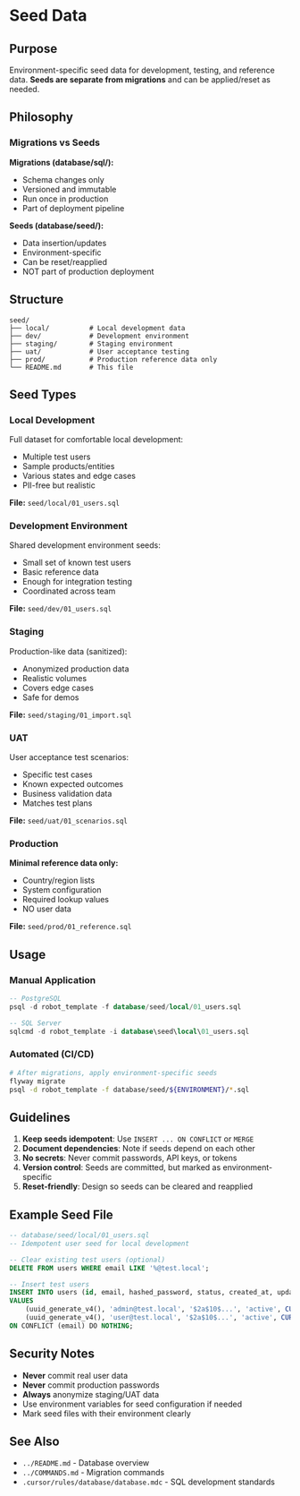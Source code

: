 # Seed Data

## Purpose

Environment-specific seed data for development, testing, and reference data. **Seeds are separate from migrations** and can be applied/reset as needed.

## Philosophy

### Migrations vs Seeds

**Migrations (database/sql/):**

- Schema changes only
- Versioned and immutable
- Run once in production
- Part of deployment pipeline

**Seeds (database/seed/):**

- Data insertion/updates
- Environment-specific
- Can be reset/reapplied
- NOT part of production deployment

## Structure

```
seed/
├── local/          # Local development data
├── dev/            # Development environment
├── staging/        # Staging environment
├── uat/            # User acceptance testing
├── prod/           # Production reference data only
└── README.md       # This file
```

## Seed Types

### Local Development

Full dataset for comfortable local development:

- Multiple test users
- Sample products/entities
- Various states and edge cases
- PII-free but realistic

**File:** `seed/local/01_users.sql`

### Development Environment

Shared development environment seeds:

- Small set of known test users
- Basic reference data
- Enough for integration testing
- Coordinated across team

**File:** `seed/dev/01_users.sql`

### Staging

Production-like data (sanitized):

- Anonymized production data
- Realistic volumes
- Covers edge cases
- Safe for demos

**File:** `seed/staging/01_import.sql`

### UAT

User acceptance test scenarios:

- Specific test cases
- Known expected outcomes
- Business validation data
- Matches test plans

**File:** `seed/uat/01_scenarios.sql`

### Production

**Minimal reference data only:**

- Country/region lists
- System configuration
- Required lookup values
- NO user data

**File:** `seed/prod/01_reference.sql`

## Usage

### Manual Application

```sql
-- PostgreSQL
psql -d robot_template -f database/seed/local/01_users.sql

-- SQL Server
sqlcmd -d robot_template -i database\seed\local\01_users.sql
```

### Automated (CI/CD)

```bash
# After migrations, apply environment-specific seeds
flyway migrate
psql -d robot_template -f database/seed/${ENVIRONMENT}/*.sql
```

## Guidelines

1. **Keep seeds idempotent**: Use `INSERT ... ON CONFLICT` or `MERGE`
2. **Document dependencies**: Note if seeds depend on each other
3. **No secrets**: Never commit passwords, API keys, or tokens
4. **Version control**: Seeds are committed, but marked as environment-specific
5. **Reset-friendly**: Design so seeds can be cleared and reapplied

## Example Seed File

```sql
-- database/seed/local/01_users.sql
-- Idempotent user seed for local development

-- Clear existing test users (optional)
DELETE FROM users WHERE email LIKE '%@test.local';

-- Insert test users
INSERT INTO users (id, email, hashed_password, status, created_at, updated_at)
VALUES
    (uuid_generate_v4(), 'admin@test.local', '$2a$10$...', 'active', CURRENT_TIMESTAMP, CURRENT_TIMESTAMP),
    (uuid_generate_v4(), 'user@test.local', '$2a$10$...', 'active', CURRENT_TIMESTAMP, CURRENT_TIMESTAMP)
ON CONFLICT (email) DO NOTHING;
```

## Security Notes

- **Never** commit real user data
- **Never** commit production passwords
- **Always** anonymize staging/UAT data
- Use environment variables for seed configuration if needed
- Mark seed files with their environment clearly

## See Also

- `../README.md` - Database overview
- `../COMMANDS.md` - Migration commands
- `.cursor/rules/database/database.mdc` - SQL development standards
